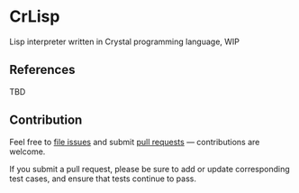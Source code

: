 # CrLisp

Lisp interpreter written in
Crystal programming language, WIP

## References

TBD

## Contribution

Feel free to [file issues](https://github.com/ajlopez/CrLisp) and submit
[pull requests](https://github.com/ajlopez/CrLisp/pulls) — contributions are
welcome.

If you submit a pull request, please be sure to add or update corresponding
test cases, and ensure that tests continue to pass.
